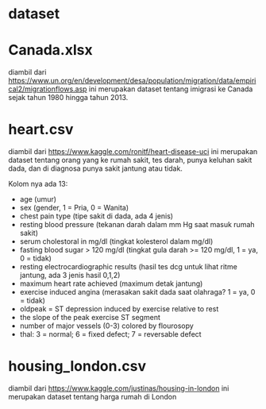 # dataset

# Canada.xlsx
diambil dari https://www.un.org/en/development/desa/population/migration/data/empirical2/migrationflows.asp ini merupakan dataset tentang imigrasi ke Canada sejak tahun 1980 hingga tahun 2013.

# heart.csv
diambil dari https://www.kaggle.com/ronitf/heart-disease-uci ini merupakan dataset tentang orang yang ke rumah sakit, tes darah, punya keluhan sakit dada, dan di diagnosa punya sakit jantung atau tidak.   

Kolom nya ada 13:
- age (umur)
- sex (gender, 1 = Pria, 0 = Wanita)
- chest pain type (tipe sakit di dada, ada 4 jenis)
- resting blood pressure (tekanan darah dalam mm Hg saat masuk rumah sakit)
- serum cholestoral in mg/dl (tingkat kolesterol dalam mg/dl)
- fasting blood sugar > 120 mg/dl (tingkat gula darah >= 120 mg/dl, 1 = ya, 0 = tidak)
- resting electrocardiographic results (hasil tes dcg untuk lihat ritme jantung, ada 3 jenis hasil 0,1,2)
- maximum heart rate achieved (maximum detak jantung)
- exercise induced angina (merasakan sakit dada saat olahraga? 1 = ya, 0 = tidak)
- oldpeak = ST depression induced by exercise relative to rest
- the slope of the peak exercise ST segment
- number of major vessels (0-3) colored by flourosopy
- thal: 3 = normal; 6 = fixed defect; 7 = reversable defect

# housing_london.csv
diambil dari https://www.kaggle.com/justinas/housing-in-london ini merupakan dataset tentang harga rumah di London
